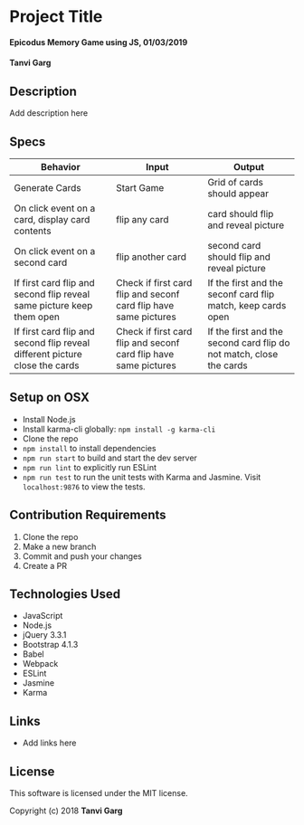 # Project Title

#### Epicodus Memory Game using JS, 01/03/2019

#### Tanvi Garg

## Description

Add description here

## Specs

| Behavior | Input | Output |
|----------|-------|--------|
| Generate Cards | Start Game | Grid of cards should appear |
| On click event on a card, display card contents | flip any card | card should flip and reveal picture |
| On click event on a second card | flip another card | second card should flip and reveal picture |
| If first card flip and second flip reveal same picture keep them open| Check if first card flip and seconf card flip have same pictures | If the first and the seconf card flip match, keep cards open|
| If first card flip and second flip reveal different picture close the cards| Check if first card flip and seconf card flip have same pictures | If the first and the second card flip do not match, close the cards|

## Setup on OSX

* Install Node.js
* Install karma-cli globally: `npm install -g karma-cli`
* Clone the repo
* `npm install` to install dependencies
* `npm run start` to build and start the dev server
* `npm run lint` to explicitly run ESLint
* `npm run test` to run the unit tests with Karma and Jasmine. Visit `localhost:9876` to view the tests.

## Contribution Requirements

1. Clone the repo
1. Make a new branch
1. Commit and push your changes
1. Create a PR

## Technologies Used

* JavaScript
* Node.js
* jQuery 3.3.1
* Bootstrap 4.1.3
* Babel
* Webpack
* ESLint
* Jasmine
* Karma

## Links

* Add links here

## License

This software is licensed under the MIT license.

Copyright (c) 2018 **Tanvi Garg**